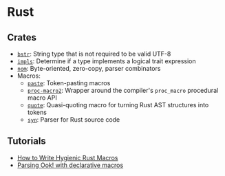 # Rust

## Crates

- [`bstr`](https://docs.rs/bstr): String type that is not required to be valid
  UTF-8
- [`impls`](https://docs.rs/impls): Determine if a type implements a logical
  trait expression
- [`nom`](https://docs.rs/nom): Byte-oriented, zero-copy, parser combinators
- Macros:
  - [`paste`](https://crates.io/crates/paste): Token-pasting macros
  - [`proc-macro2`](https://docs.rs/proc-macro2): Wrapper around the compiler's
    `proc_macro` procedural macro API
  - [`quote`](https://docs.rs/quote): Quasi-quoting macro for turning Rust AST
    structures into tokens
  - [`syn`](https://docs.rs/syn): Parser for Rust source code

## Tutorials

- [How to Write Hygienic Rust Macros](https://gist.github.com/Kestrer/8c05ebd4e0e9347eb05f265dfb7252e1)
- [Parsing Ook! with declarative macros](https://danielkeep.github.io/tlborm/book/aeg-ook.html)
